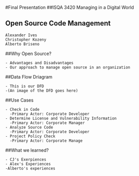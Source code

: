 #Final Presentation 
##ISQA 3420 Managing in a Digital World
## Open Source Code Management

    Alexander Ives
    Christopher Kozeny
    Alberto Briseno
  

##Why Open Source?

    - Advantages and Disadvantages
    - Our approach to manage open source in an organization 


##Data Flow Driagram 

    - This is our DFD
    -(An image of the DFD goes here)
   

##Use Cases  

    - Check in Code
      -Primary Actor: Corporate Developer
    - Determine License and Vulnerability Information
      -Primary Actor: Corporate Manager
    - Analyze Source Code
      -Primary Actor: Corporate Developer
    - Project Policy Check 
      -Primary Actor: Corporate Manage
    
    
##What we learned? 

    - CJ's Exerpiences
    - Alex's Experiences 
    -Alberto's experiences
  
